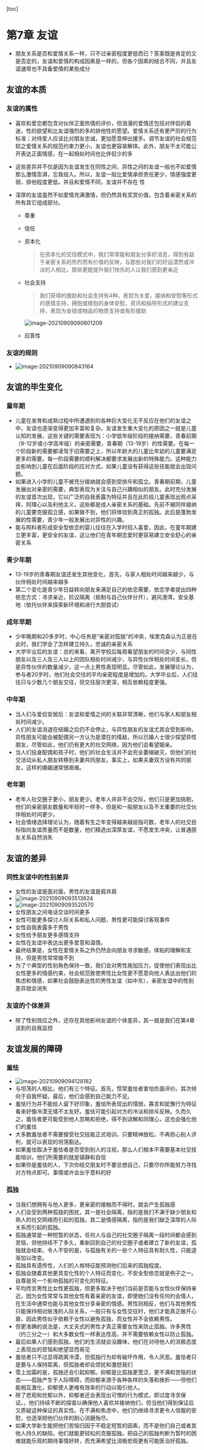 [toc]

# 第7章 友谊

- 朋友关系是否和爱情关系一样，只不过亲密程度更低而已？答案既是肯定的又是否定的，友谊和爱情的构成因素是一样的，但各个因素的结合不同，并且友谊通常也不具备爱情的某些成分

## 友谊的本质

### 友谊的属性

- 喜欢和爱恋都包含对伙伴正面热情的评价，但浪漫的爱情还包括对伴侣的着迷，性的欲望和比友谊强烈的多的排他性的愿望。爱情关系还有更严厉的行为标准；对待爱人应该比对朋友忠诚，更加愿意伸出援手。调节友谊的社会规范较之爱情关系的规范约束力更小，友谊也更容易解体。此外，朋友不太可能公开表达正面情感，在一起相处时间也比伴侣少的多

- 这些差异并不仅是因为友谊发生在同性之间，异性之间的友谊一般也不如爱情那么激情澎湃，忘我投入。所以，友谊一般比爱情承担责任更少，情感强度更弱，排他程度更低。并且和爱情不同，友谊并不存在 性

- 深厚的友谊虽然不如爱情充满激情，但仍然具有奖赏价值，包含着亲密关系的所有其它组成部分。

  - 尊重

  - 信任

  - 资本化

    > 在资本化的交往模式中，我们常常能和朋友分享好消息，得到有益于亲密关系的热烈而有价值的反映，与那些对我们的好运漠然或冷淡的人相比，那些更能提升我们快乐的人让我们感到更亲近

  - 社会支持

    > 我们获得的援助和社会支持有4种。表现为关爱，接纳和安慰等形式的感情支持，拥抱或搂抱的身体安慰，资讯和指导形式的建议支持，表现为金钱或物品的物质支持或有形援助

    ![image-20210909090801209](img/image-20210909090801209.png)

  - 应答性

### 友谊的规则

- ![image-20210909090843164](img/image-20210909090843164.png)

  

## 友谊的毕生变化

### 童年期

- 儿童在发育和成熟过程中所遭遇到的各种巨大变化无不反应在他们的友谊之中，友谊也逐渐变得更加丰富和复杂。友谊发生重大变化的原因之一就是儿童认知的发展，这些关键的需要表现为：小学低年级阶段的接纳需要，青春前期（9-12岁或小学高年级）的亲密需要，青春期（13-19岁）的性需要。在每一个阶段新的需要都凌驾于旧需要之上，所以年龄大的儿童比年幼的儿童要满足更多的需要。每一阶段需要的顺利解决都要求发展出新的特殊能力。这种能力会影响到儿童在后面阶段的应对方式，如果儿童没有获得这些技能就会出现问题。
- 如果进入小学的儿童不被充分接纳就会感到受排斥和孤立。青春期前期，儿童发展出对亲密的需要，典型表现为关注与自己兴趣相似的朋友。此时充分发展的友谊首次出现，它以广泛的自我表露为特征并且在此阶段儿童表现出观点采择，同理心以及利他主义，这些都是成人亲密关系的基础。先前不被同伴接纳的儿童要克服孤立感，如果做不到，他们将体验到真正的孤独。此后是蓬勃发展的性需要，青少年一般发展出对异性的兴趣。
- 能与照料者形成安全型依恋的婴儿往往在入学时招人喜爱，因此，在童年期建立更丰富，更安全的友谊，这让他们在青年期恋爱时更容易建立安全舒心的亲密关系

### 青少年期

- 13-19岁的青春期友谊还发生其他变化，首先，与家人相处时间越来越少，与伙伴相处时间越来越多
- 第二个变化是青少年日益转向朋友来满足自己的依恋需要，依恋学者提出四种依恋方式：寻求亲近，抗议隔离（抵制与自己伙伴分开），避风港湾，安全基地（依托伙伴来探索新环境和进行大胆尝试）

### 成年早期

- 少年晚期和20多岁时，中心任务是“亲密对孤独”的冲突，埃里克森认为正是在此时，我们学会了怎样建立持久，忠诚的亲密关系
- 大学毕业后的友谊：总的来看，离开学校后每周看望朋友的时间变少，与同性朋友以及三人及三人以上的团队相处时间减少，与异性伙伴相处时间变长，但是异性伙伴的数量减少，这一点上男性表现明显。尽管如此，发展理论认为，参与者20岁时，他们社会交往的平均亲密程度是增加的。大学毕业后，人们往往只与少数几个朋友交往，但交往层次更深，相互依赖程度更强。

### 中年期

- 当人们与爱侣安居后：友谊和爱情之间的关联非常清晰，他们与家人和朋友相处时间减少。
- 人们的友谊消退在结婚之后仍不会停止，与异性朋友的友谊尤其会受到影响，异性朋友可能会被配偶另一方认为是潜在的情敌，所以已婚人士很少探望异性朋友，尽管如此，他们仍有更大的社交网络，因为他们会看望姻亲。
- 当人们投身配偶和孩子时，他们的社会生活并不会完全萎缩破灭，但他们的社交活动从私人朋友转移到夫妻共同朋友。事实上，如果夫妻双方没有共同朋友，这样的婚姻通常很艰难。

### 老年期

- 老年人社交圈子更小，朋友更少。老年人并非不会交际，他们只是更加挑剔，他们的亲密朋友数量和年轻时一样多，但是和一般朋友以及不太重要的社交伙伴相处时间更少。
- 社会情绪选择理论认为，随着有生之年变得越来越屈指可数，老年人的社交目标指向友谊质量而不是数量，他们精选出深厚友谊，不愿发生冲突，让普通朋友关系自然消失

## 友谊的差异

### 同性友谊中的性别差异

- 女性的友谊是面对面，男性的友谊是肩并肩
- ![image-20210909093513624](img/image-20210909093513624.png)
- ![image-20210909093520570](img/image-20210909093520570.png)
- 女性朋友之间电话交谈时间更多
- 女性可能更多探讨人际关系和私人问题，男性更可能探讨客观事件
- 女性自我表露多于男性
- 女性给予朋友更多感情支持
- 女性在友谊中表达出更多爱意和温情。
- 最终结果是，女性在爱情关系之外仍然会向朋友寻求敏感，体贴的理解和支持，但是男性常常做不到
- 为了个典型的性别角色保持一致，我们会对男性施加压力，促使他们表现出比女性更多的情感约束，社会规范致使男性比女性更不愿意向他人表达出他们的焦虑和情感，如果社会鼓励表达性的男性友谊（如中东），亲密友谊中的性别差异就会消失

### 友谊的个体差异

- 除了性别效应之外，还存在其他影响友谊的个体差异，其一就是我们在第4章谈到的自我监控

## 友谊发展的障碍

### 羞怯

- ![image-20210909094128182](img/image-20210909094128182.png)
- 与坦荡的人相比，他们有三个特征。首先，惯常羞怯者害怕负面评价。其次倾向于自我怀疑。最后，他们会感到自己能力不足。
- 羞怯行为并不能给人留下好印象，羞怯所表现出的懦弱，寡言和犹豫行为特征看来好像冷漠无情不太友好。羞怯可能引起对方的冷淡和排斥反映。久而久之，羞怯者更可能受到他人忽略和拒绝，得不到谅解和同理心，这也会强化他们的羞怯
- 大多数羞怯者不需要接受社交技能正式培训，只要精神放松，不再担心别人评判，就可以表现的坦荡豁达。
- 如果羞怯取决于羞怯者是否受到别人的注视，那么人们根本不需要基本社交技能培训，他们所需要的就是镇静和自信
- 如果你是羞怯的人，下次你结交朋友时不要总想自己，只要尽你所能努力寻找对方特点即可。事情或许会出乎意料的好

### 孤独

- 当我们想拥有与他人更多，更亲密的接触而不得时，就会产生孤独感
- 人们会受到两种孤独的困扰，其一是社会隔离，指的是我们不满于缺少朋友和熟人的社交网络而引起的孤独，其二是情感隔离，指的是我们缺乏深厚的人际关系而引起的孤独。
- 孤独通常是一种短暂的状态，任何人与自己的社交圈子隔离一段时间都会感到苦恼，但他持续不了多久，重新回到自己的社交圈子或者建立了新的友谊，孤独就会结束。令人不安的是，与孤独有关的一些个人特征具有耐久性，只能逐渐加以改变。
- 孤独具有遗传性，人们的人格特征能预测他们后来的孤独程度。
- 孤独会随着其他更具变化性的个人特征而变化，不安全型依恋就是例子之一。自尊是另一个影响孤独的可变化的特征。
- 平均而言男性比女性更孤独，但更多取决于他们当前是否能与女性伙伴保持亲近。因为女性常常与其他女性有着亲密的友谊，即使她们没有任何约会情人，在生活中通常也能与其他女性分享亲密的情感。男性则相反，他们与其他男性只能保持相对肤浅的人际关系，一般只有与女性交往时，他们才能真正敞开心扉，因此男性似乎依赖于女性以避免孤独，而女性并不会依赖男性。
- 但更准确的说法是，大丈夫式的男性才真正需要女性来防止孤独。许多男性（约三分之一）和大多数女性一样表达性高，并不需要依赖女性以防止孤独。
- 最后如果人们感到孤独，他们的生活就会没趣味，他们在对待他人的消极态度上表现出的苦恼和绝望显而易见
- 羞怯者只不过显得疏离冷漠，但孤独行为却有破坏作用，令人厌恶。羞怯者只是要与人保持距离，但孤独者却会烦扰和激怒我们
- 雪上加霜的是，孤独还会引起抑郁。抑郁是比孤独更宽泛，更不满和苦恼的状态——孤独产生于人际障碍，而抑郁来源于各种各样的失落和挫折——但他们能相互激化，抑郁使人更难有效率的行动以吸引他人。
- 除了悲观和忧郁以外，抑郁者还会表现出可憎的行为模式，即过度寻求保证。，他们持续不断的探查以确保他人喜欢并接纳他们，但当他们得到保证后又质疑这种保证的真实性。在不满和焦虑中，他们仍继续寻求更令人信服的安慰，也逐渐把他们伙伴的耐心消磨殆尽。
- 如果大学新生能把他们苦恼归因于不稳定短暂的因素，而不是他们自己或者其他人持久的缺陷，他们就能更轻松的克服孤独。把自己的孤独判断为暂时的困难就能乐观的期待事情好转，而充满希望比消极悲观更有可能医治好孤独。